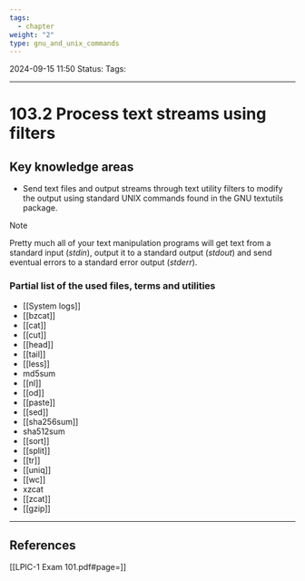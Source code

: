 ```yaml
---
tags:
  - chapter
weight: "2"
type: gnu_and_unix_commands
---
```


2024-09-15 11:50
Status:
Tags:
___
# 103.2 Process text streams using filters

## Key knowledge areas
- Send text files and output streams through text utility filters to modify the output using standard UNIX commands found in the GNU textutils package.

> [!NOTE]
> Pretty much all of your text manipulation programs will get text from a standard input (_stdin_), output it to a standard output (_stdout_) and send eventual errors to a standard error output (_stderr_).

### Partial list of the used files, terms and utilities
- [[System logs]]
- [[bzcat]]
- [[cat]]
- [[cut]]
- [[head]]
- [[tail]]
- [[less]]
- md5sum
- [[nl]]
- [[od]]
- [[paste]]
- [[sed]]
- [[sha256sum]]
- sha512sum
- [[sort]]
- [[split]]
- [[tr]]
- [[uniq]]
- [[wc]]
- xzcat
- [[zcat]]
- [[gzip]]

___
## References
[[LPIC-1 Exam 101.pdf#page=]]